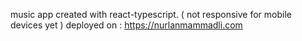 music app created with react-typescript. ( not responsive for mobile devices yet )
deployed on : https://nurlanmammadli.com
